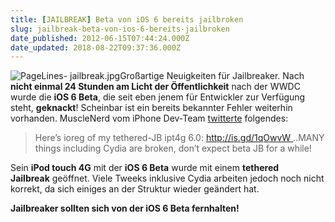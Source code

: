 ```yaml
---
title: [JAILBREAK] Beta von iOS 6 bereits jailbroken
slug: jailbreak-beta-von-ios-6-bereits-jailbroken
date_published: 2012-06-15T07:44:24.000Z
date_updated: 2018-08-22T09:37:36.000Z
---
```


![PageLines- jailbreak.jpg](//picdump.thafaker.de/2012/05/jailbreak-125x125.jpg)Großartige Neuigkeiten für Jailbreaker. Nach **nicht einmal 24 Stunden am Licht der Öffentlichkeit** nach der WWDC wurde die **iOS 6 Beta**, die seit eben jenem für Entwickler zur Verfügung steht, **geknackt**! Scheinbar ist ein bereits bekannter Fehler weiterhin vorhanden. MuscleNerd vom iPhone Dev-Team [twitterte](http://twitter.com/MuscleNerd/statuses/212513767878180864) folgendes: 

> Here’s ioreg of my tethered-JB ipt4g 6.0: [http://is.gd/1qOwvW ](http://t.co/50LBbsGD) ..MANY things including Cydia are broken, don’t expect beta JB for a while!

Sein **iPod touch 4G** mit der **iOS 6 Beta** wurde mit einem **tethered Jailbreak** geöffnet. Viele Tweeks inklusive Cydia arbeiten jedoch noch nicht korrekt, da sich einiges an der Struktur wieder geändert hat.

**Jailbreaker sollten sich von der iOS 6 Beta fernhalten!**
